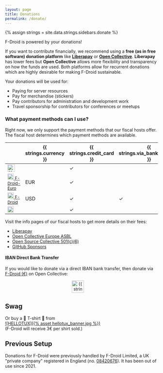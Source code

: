 ```yaml
---
layout: page
title: Donations
permalink: /donate/
---
```


{% assign strings = site.data.strings.sidebars.donate %}

F-Droid is powered by your donations!

If you want to contribute financially, we recommend using a **free (as in free software) donation platform** like **[Liberapay](https://liberapay.com/F-Droid-Data/)** or **[Open Collective](https://opencollective.com/f-droid/)**. **Liberapay** has lower fees but **Open Collective** allows more flexibility and transparency on how the funds are used.
Both platforms allow for recurrent donations which are highly desirable for making F-Droid sustainable.

Your donations will be used for:

* Paying for server resources
* Pay for merchandise (stickers)
* Pay contributors for administration and development work
* Travel sponsorship for contributors for conferences or meetups


### What payment methods can I use?

Right now, we only support the payment methods that our fiscal hosts offer.  The fiscal host determines which payment methods are available.

<div class="payment-methods"></div>

|      | {{ strings.currency }} | {{ strings.credit_card }}  | {{ strings.via_bank_transfer }} | {{ strings.paypal }} |
|------|----------|--------------|---------------|--------|
| [<img src="{% asset liberapay_donate_button.svg %}" alt="{{ strings.liberapay_alt }}" height="24" />](https://liberapay.com/F-Droid-Data/)           | | ✓ | | ✓ |
| [<img src="{% asset opencollectivelogo.svg %}" height="20" alt="{{ strings.opencollective_alt }}" /> <small>F-Droid-Euro</small>](https://opencollective.com/f-droid-euro) | EUR | ✓ |  | |
| [<img src="{% asset opencollectivelogo.svg %}" height="20" alt="{{ strings.opencollective_alt }}" /> <small>F-Droid</small>](https://opencollective.com/f-droid)   | USD | ✓ | ✓ | ✓ |
| [<img src="{% asset github-sponsors.svg %}" height="20" alt="GitHub Sponsors" />](https://github.com/sponsors/f-droid) |  | ✓ | | ✓ |

Visit the info pages of our fiscal hosts to get more details on their fees:

* [Liberapay](https://liberapay.com/about/faq#fees)
* [Open Collective Europe ASBL](https://opencollective.com/europe)
* [Open Source Collective 501(c)(6)](https://opencollective.com/opensource)
* [GitHub Sponsors](https://docs.github.com/en/billing/managing-billing-for-github-sponsors/about-billing-for-github-sponsors)


#### IBAN Direct Bank Transfer

If you would like to donate via a direct IBAN bank transfer, then donate via [F-Droid (€)](https://opencollective.com/f-droid-euro) on Open Collective:

<p align="center">
<a href="https://opencollective.com/f-droid-euro"><img src="{% asset opencollective_button.png %}" height="40" alt="{{ strings.opencollective_alt }}"></a>
&nbsp; &nbsp; &nbsp;
</p>


## Swag

Or buy a 👕 T-shirt 👕 from <br>
[![HELLOTUX]({% asset hellotux_banner.jpg %})](https://www.hellotux.com/f-droid)<br>
(F-Droid will receive 3€ per shirt sold.)


## Previous Setup

Donations for F-Droid were previously handled by F-Droid Limited, a UK "private
company" registered in England
(no. [08420676](https://beta.companieshouse.gov.uk/company/08420676)).  It has
been out of use since 2021.

